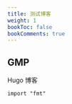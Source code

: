 ```yaml
---
title: 测试博客
weight: 1
bookToc: false
bookComments: true
---
```

## GMP

Hugo 博客

```Golang
import "fmt"
```

